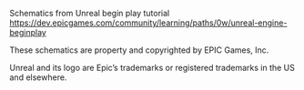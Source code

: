 Schematics from Unreal begin play tutorial https://dev.epicgames.com/community/learning/paths/0w/unreal-engine-beginplay

These schematics are property and copyrighted by EPIC Games, Inc.

Unreal and its logo are Epic’s trademarks or registered trademarks in the US and elsewhere.
